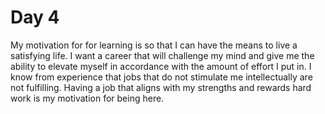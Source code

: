 # Day 4

My motivation for for learning is so that I can have the means to live a satisfying life. I want a career that will challenge my mind and give me the ability to elevate myself in accordance with the amount of effort I put in. I know from experience that jobs that do not stimulate me intellectually are not fulfilling. Having a job that aligns with my strengths and rewards hard work is my motivation for being here.